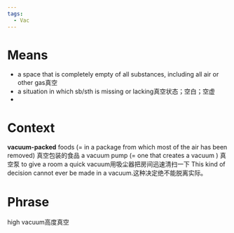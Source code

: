 ```yaml
---
tags:
  - Vac
---
```

# Means
- a space that is completely empty of all substances, including all air or other gas真空
- a situation in which sb/sth is missing or lacking真空状态；空白；空虚
- 
# Context
**vacuum-packed** foods (= in a package from which most of the air has been removed) 真空包装的食品
a vacuum pump (= one that creates a vacuum ) 真空泵
to give a room a quick vacuum用吸尘器把房间迅速清扫一下
This kind of decision cannot ever be made in a vacuum.这种决定绝不能脱离实际。
# Phrase
high vacuum高度真空